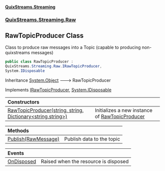 #### [QuixStreams.Streaming](index.md 'index')
### [QuixStreams.Streaming.Raw](QuixStreams.Streaming.Raw.md 'QuixStreams.Streaming.Raw')

## RawTopicProducer Class

Class to produce raw messages into a Topic (capable to producing non-quixstreams messages)

```csharp
public class RawTopicProducer :
QuixStreams.Streaming.Raw.IRawTopicProducer,
System.IDisposable
```

Inheritance [System.Object](https://docs.microsoft.com/en-us/dotnet/api/System.Object 'System.Object') &#129106; RawTopicProducer

Implements [IRawTopicProducer](IRawTopicProducer.md 'QuixStreams.Streaming.Raw.IRawTopicProducer'), [System.IDisposable](https://docs.microsoft.com/en-us/dotnet/api/System.IDisposable 'System.IDisposable')

| Constructors | |
| :--- | :--- |
| [RawTopicProducer(string, string, Dictionary&lt;string,string&gt;)](RawTopicProducer.RawTopicProducer(string,string,Dictionary_string,string_).md 'QuixStreams.Streaming.Raw.RawTopicProducer.RawTopicProducer(string, string, System.Collections.Generic.Dictionary<string,string>)') | Initializes a new instance of [RawTopicProducer](RawTopicProducer.md 'QuixStreams.Streaming.Raw.RawTopicProducer') |

| Methods | |
| :--- | :--- |
| [Publish(RawMessage)](RawTopicProducer.Publish(RawMessage).md 'QuixStreams.Streaming.Raw.RawTopicProducer.Publish(QuixStreams.Streaming.Raw.RawMessage)') | Publish data to the topic |

| Events | |
| :--- | :--- |
| [OnDisposed](RawTopicProducer.OnDisposed.md 'QuixStreams.Streaming.Raw.RawTopicProducer.OnDisposed') | Raised when the resource is disposed |
